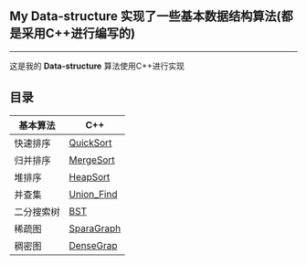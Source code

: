 ## My Data-structure  实现了一些基本数据结构算法(都是采用C++进行编写的)
---

这是我的 **Data-structure** 算法使用C++进行实现


## 目录


| **基本算法** | C++ |
|  -- | -- |
|快速排序|[QuickSort](https://github.com/MappleTT/Data-structure/blob/master/QuickSort/main.cpp)|
|归并排序|[MergeSort](https://github.com/MappleTT/Data-structure/blob/master/MergeSort/main.cpp)|
|堆排序|[HeapSort](https://github.com/MappleTT/Data-structure/blob/master/HeapSort/main.cpp)|
|并查集|[Union_Find](https://github.com/MappleTT/Data-structure/blob/master/Union_Find/main.cpp)|
|二分搜索树|[BST](https://github.com/MappleTT/Data-structure/blob/master/BST/main.cpp)|
|稀疏图|[SparaGraph](https://github.com/MappleTT/Data-structure/blob/master/SparaGraph/main.cpp)|
|稠密图|[DenseGrap](https://github.com/MappleTT/Data-structure/blob/master/DenseGrap/main.cpp)|




